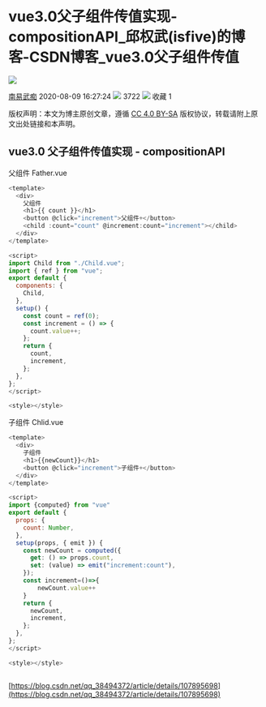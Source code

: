# vue3.0父子组件传值实现-compositionAPI_邱权武(isfive)的博客-CSDN博客_vue3.0父子组件传值
![](https://csdnimg.cn/release/blogv2/dist/pc/img/original.png)

[南易武痴](https://blog.csdn.net/qq_38494372) 2020-08-09 16:27:24 ![](https://csdnimg.cn/release/blogv2/dist/pc/img/articleReadEyes.png)
 3722 ![](https://csdnimg.cn/release/blogv2/dist/pc/img/tobarCollect.png)
 收藏  1 

版权声明：本文为博主原创文章，遵循 [CC 4.0 BY-SA](http://creativecommons.org/licenses/by-sa/4.0/) 版权协议，转载请附上原文出处链接和本声明。

## vue3.0 父子组件传值实现 - compositionAPI

父组件 Father.vue

```javascript
<template>
  <div>
    父组件
    <h1>{{ count }}</h1>
    <button @click="increment">父组件+</button>
    <child :count="count" @increment:count="increment"></child>
  </div>
</template>

<script>
import Child from "./Child.vue";
import { ref } from "vue";
export default {
  components: {
    Child,
  },
  setup() {
    const count = ref(0);
    const increment = () => {
      count.value++;
    };
    return {
      count,
      increment,
    };
  },
};
</script>

<style></style>


```

子组件 Chlid.vue

```javascript
<template>
  <div>
    子组件
    <h1>{{newCount}}</h1>
    <button @click="increment">子组件+</button>
  </div>
</template>

<script>
import {computed} from "vue"
export default {
  props: {
    count: Number,
  },
  setup(props, { emit }) {
    const newCount = computed({
      get: () => props.count,
      set: (value) => emit("increment:count"),
    });
    const increment=()=>{
        newCount.value++
    }
    return {
      newCount,
      increment,
    };
  },
};
</script>

<style></style>



```

 [https://blog.csdn.net/qq_38494372/article/details/107895698](https://blog.csdn.net/qq_38494372/article/details/107895698)

